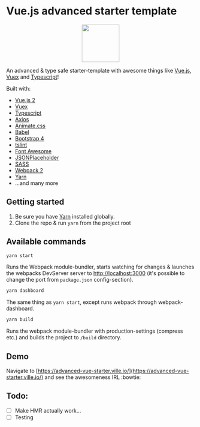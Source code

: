 # Vue.js advanced starter template

<p align="center">
  <img src="src/assets/images/logo.png" height="100" />
</p>

An advanced & type safe starter-template with awesome things like [Vue.js](https://github.com/vuejs/vue), [Vuex](https://github.com/vuejs/vuex) and [Typescript](https://www.typescriptlang.org/)!

Built with:
* [Vue.js 2](https://github.com/vuejs/vue)
* [Vuex](https://github.com/vuejs/vuex)
* [Typescript](https://www.typescriptlang.org/)
* [Axios](https://github.com/mzabriskie/axios)
* [Animate.css](https://github.com/daneden/animate.css)
* [Babel](https://babeljs.io/)
* [Bootstrap 4](https://v4-alpha.getbootstrap.com/)
* [tslint](https://palantir.github.io/tslint/)
* [Font Awesome](http://fontawesome.io/)
* [JSONPlaceholder](http://jsonplaceholder.typicode.com/)
* [SASS](http://sass-lang.com/)
* [Webpack 2](https://webpack.js.org/)
* [Yarn](https://yarnpkg.com/en/docs/install)
* ...and many more

## Getting started

1. Be sure you have [Yarn](https://yarnpkg.com/en/docs/install) installed globally.
2. Clone the repo & run `yarn` from the project root

## Available commands

```sh
yarn start
```

Runs the Webpack module-bundler, starts watching for changes & launches the webpacks DevServer server to [http://localhost:3000](http://localhost:3000) (it's possible to change the port from `package.json` config-section).

```sh
yarn dashboard
```

The same thing as `yarn start`, except runs webpack through webpack-dashboard.

```sh
yarn build
```

Runs the webpack module-bundler with production-settings (compress etc.) and builds the project to `/build` directory.

## Demo
Navigate to [https://advanced-vue-starter.ville.io/](https://advanced-vue-starter.ville.io/) and see the awesomeness IRL :bowtie:

## Todo:
- [ ] Make HMR actually work...
- [ ] Testing
